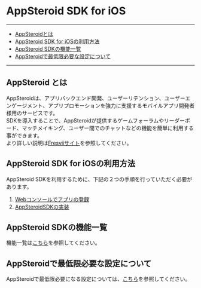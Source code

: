 # AppSteroid SDK for iOS

----------

- [AppSteroidとは](#AboutAppSteroid)
- [AppSteroid SDK for iOSの利用方法](#HowToUse)
- [AppSteroid SDKの機能一覧](#Features)
- [AppSteroidで最低限必要な設定について](#Settings)

---

## <a name="AboutAppSteroid">AppSteroid とは</a>
AppSteroidは、アプリバックエンド開発、ユーザーリテンション、ユーザーエンゲージメント、アプリプロモーションを強力に支援するモバイルアプリ開発者様用のサービスです。  
SDKを導入することで、AppSteroidが提供するゲームフォーラムやリーダーボード、マッチメイキング、ユーザー間でのチャットなどの機能を簡単に利用する事ができます。  
より詳しい説明は[Fresviiサイト](https://fresvii.com/features/social)を参照してください。

## <a name="HowToUse">AppSteroid SDK for iOSの利用方法</a>
AppSteroid SDKを利用するために、下記の２つの手順を行っていただく必要があります。

1. [Webコンソールでアプリの登録](./2_Webコンソールでアプリ登録.md)
2. [AppSteroidSDKの実装](./3_GetStarted.md)

## <a name="Features">AppSteroid SDKの機能一覧</a>
機能一覧は[こちら](4_機能一覧.md)を参照してください。

## <a name="Settings">AppSteroidで最低限必要な設定について</a>
AppSteroidで最低限必要になる設定については、[こちら](https://github.com/fresvii/appsteroid-documents/blob/master/ja/WebConsole.md)を参照してください。



